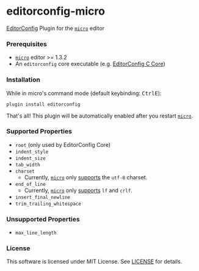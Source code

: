 # editorconfig-micro

[EditorConfig] Plugin for the [`micro`] editor


### Prerequisites

* [`micro`] editor >= 1.3.2
* An `editorconfig` core executable (e.g. [EditorConfig C Core])


### Installation

While in micro's command mode (default keybinding: <kbd>CtrlE</kbd>):

`plugin install editorconfig`

That's all! This plugin will be automatically enabled after you restart [`micro`].


### Supported Properties

* `root` (only used by EditorConfig Core)
* `indent_style`
* `indent_size`
* `tab_width`
* `charset`
  * Currently, [`micro`] only [supports][EditorConfig Options] the `utf-8` charset.
* `end_of_line`
  * Currently, [`micro`] only [supports][EditorConfig Options] `lf` and `crlf`.
* `insert_final_newline`
* `trim_trailing_whitespace`


### Unsupported Properties

* `max_line_length`


### License

This software is licensed under MIT License.
See [LICENSE](LICENSE) for details.

[`micro`]: https://micro-editor.github.io
[EditorConfig]: http://editorconfig.org
[EditorConfig Options]: https://github.com/zyedidia/micro/blob/master/runtime/help/options.md
[EditorConfig C Core]: https://github.com/editorconfig/editorconfig-core-c
